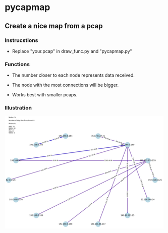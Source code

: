 # pycapmap

## Create a nice map from a pcap

### Instrucstions

* Replace "your.pcap" in draw_func.py and "pycapmap.py"

### Functions

* The number closer to each node represents data received.

* The node with the most connections will be bigger.

* Works best with smaller pcaps.

### Illustration

![Settings Window](https://github.com/VadAxel/pycapmap/blob/main/pycapmap.jpg)
